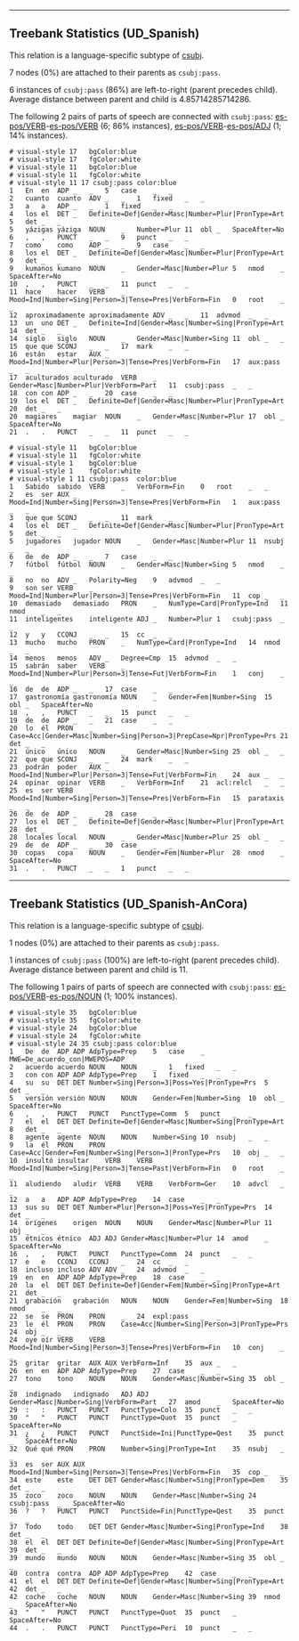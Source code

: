 

--------------------------------------------------------------------------------

## Treebank Statistics (UD_Spanish)

This relation is a language-specific subtype of [csubj]().

7 nodes (0%) are attached to their parents as `csubj:pass`.

6 instances of `csubj:pass` (86%) are left-to-right (parent precedes child).
Average distance between parent and child is 4.85714285714286.

The following 2 pairs of parts of speech are connected with `csubj:pass`: [es-pos/VERB]()-[es-pos/VERB]() (6; 86% instances), [es-pos/VERB]()-[es-pos/ADJ]() (1; 14% instances).


~~~ conllu
# visual-style 17	bgColor:blue
# visual-style 17	fgColor:white
# visual-style 11	bgColor:blue
# visual-style 11	fgColor:white
# visual-style 11 17 csubj:pass	color:blue
1	En	en	ADP	_	_	5	case	_	_
2	cuanto	cuanto	ADV	_	_	1	fixed	_	_
3	a	a	ADP	_	_	1	fixed	_	_
4	los	el	DET	_	Definite=Def|Gender=Masc|Number=Plur|PronType=Art	5	det	_	_
5	yázigas	yáziga	NOUN	_	Number=Plur	11	obl	_	SpaceAfter=No
6	,	,	PUNCT	_	_	9	punct	_	_
7	como	como	ADP	_	_	9	case	_	_
8	los	el	DET	_	Definite=Def|Gender=Masc|Number=Plur|PronType=Art	9	det	_	_
9	kumanos	kumano	NOUN	_	Gender=Masc|Number=Plur	5	nmod	_	SpaceAfter=No
10	,	,	PUNCT	_	_	11	punct	_	_
11	hace	hacer	VERB	_	Mood=Ind|Number=Sing|Person=3|Tense=Pres|VerbForm=Fin	0	root	_	_
12	aproximadamente	aproximadamente	ADV	_	_	11	advmod	_	_
13	un	uno	DET	_	Definite=Ind|Gender=Masc|Number=Sing|PronType=Art	14	det	_	_
14	siglo	siglo	NOUN	_	Gender=Masc|Number=Sing	11	obl	_	_
15	que	que	SCONJ	_	_	17	mark	_	_
16	están	estar	AUX	_	Mood=Ind|Number=Plur|Person=3|Tense=Pres|VerbForm=Fin	17	aux:pass	_	_
17	aculturados	aculturado	VERB	_	Gender=Masc|Number=Plur|VerbForm=Part	11	csubj:pass	_	_
18	con	con	ADP	_	_	20	case	_	_
19	los	el	DET	_	Definite=Def|Gender=Masc|Number=Plur|PronType=Art	20	det	_	_
20	magiares	magiar	NOUN	_	Gender=Masc|Number=Plur	17	obl	_	SpaceAfter=No
21	.	.	PUNCT	_	_	11	punct	_	_

~~~


~~~ conllu
# visual-style 11	bgColor:blue
# visual-style 11	fgColor:white
# visual-style 1	bgColor:blue
# visual-style 1	fgColor:white
# visual-style 1 11 csubj:pass	color:blue
1	Sabido	sabido	VERB	_	VerbForm=Fin	0	root	_	_
2	es	ser	AUX	_	Mood=Ind|Number=Sing|Person=3|Tense=Pres|VerbForm=Fin	1	aux:pass	_	_
3	que	que	SCONJ	_	_	11	mark	_	_
4	los	el	DET	_	Definite=Def|Gender=Masc|Number=Plur|PronType=Art	5	det	_	_
5	jugadores	jugador	NOUN	_	Gender=Masc|Number=Plur	11	nsubj	_	_
6	de	de	ADP	_	_	7	case	_	_
7	fútbol	fútbol	NOUN	_	Gender=Masc|Number=Sing	5	nmod	_	_
8	no	no	ADV	_	Polarity=Neg	9	advmod	_	_
9	son	ser	VERB	_	Mood=Ind|Number=Plur|Person=3|Tense=Pres|VerbForm=Fin	11	cop	_	_
10	demasiado	demasiado	PRON	_	NumType=Card|PronType=Ind	11	nmod	_	_
11	inteligentes	inteligente	ADJ	_	Number=Plur	1	csubj:pass	_	_
12	y	y	CCONJ	_	_	15	cc	_	_
13	mucho	mucho	PRON	_	NumType=Card|PronType=Ind	14	nmod	_	_
14	menos	menos	ADV	_	Degree=Cmp	15	advmod	_	_
15	sabrán	saber	VERB	_	Mood=Ind|Number=Plur|Person=3|Tense=Fut|VerbForm=Fin	1	conj	_	_
16	de	de	ADP	_	_	17	case	_	_
17	gastronomía	gastronomía	NOUN	_	Gender=Fem|Number=Sing	15	obl	_	SpaceAfter=No
18	,	,	PUNCT	_	_	15	punct	_	_
19	de	de	ADP	_	_	21	case	_	_
20	lo	él	PRON	_	Case=Acc|Gender=Masc|Number=Sing|Person=3|PrepCase=Npr|PronType=Prs	21	det	_	_
21	único	único	NOUN	_	Gender=Masc|Number=Sing	25	obl	_	_
22	que	que	SCONJ	_	_	24	mark	_	_
23	podrán	poder	AUX	_	Mood=Ind|Number=Plur|Person=3|Tense=Fut|VerbForm=Fin	24	aux	_	_
24	opinar	opinar	VERB	_	VerbForm=Inf	21	acl:relcl	_	_
25	es	ser	VERB	_	Mood=Ind|Number=Sing|Person=3|Tense=Pres|VerbForm=Fin	15	parataxis	_	_
26	de	de	ADP	_	_	28	case	_	_
27	los	el	DET	_	Definite=Def|Gender=Masc|Number=Plur|PronType=Art	28	det	_	_
28	locales	local	NOUN	_	Gender=Masc|Number=Plur	25	obl	_	_
29	de	de	ADP	_	_	30	case	_	_
30	copas	copa	NOUN	_	Gender=Fem|Number=Plur	28	nmod	_	SpaceAfter=No
31	.	.	PUNCT	_	_	1	punct	_	_

~~~




--------------------------------------------------------------------------------

## Treebank Statistics (UD_Spanish-AnCora)

This relation is a language-specific subtype of [csubj]().

1 nodes (0%) are attached to their parents as `csubj:pass`.

1 instances of `csubj:pass` (100%) are left-to-right (parent precedes child).
Average distance between parent and child is 11.

The following 1 pairs of parts of speech are connected with `csubj:pass`: [es-pos/VERB]()-[es-pos/NOUN]() (1; 100% instances).


~~~ conllu
# visual-style 35	bgColor:blue
# visual-style 35	fgColor:white
# visual-style 24	bgColor:blue
# visual-style 24	fgColor:white
# visual-style 24 35 csubj:pass	color:blue
1	De	de	ADP	ADP	AdpType=Prep	5	case	_	MWE=De_acuerdo_con|MWEPOS=ADP
2	acuerdo	acuerdo	NOUN	NOUN	_	1	fixed	_	_
3	con	con	ADP	ADP	AdpType=Prep	1	fixed	_	_
4	su	su	DET	DET	Number=Sing|Person=3|Poss=Yes|PronType=Prs	5	det	_	_
5	versión	versión	NOUN	NOUN	Gender=Fem|Number=Sing	10	obl	_	SpaceAfter=No
6	,	,	PUNCT	PUNCT	PunctType=Comm	5	punct	_	_
7	el	el	DET	DET	Definite=Def|Gender=Masc|Number=Sing|PronType=Art	8	det	_	_
8	agente	agente	NOUN	NOUN	Number=Sing	10	nsubj	_	_
9	la	él	PRON	PRON	Case=Acc|Gender=Fem|Number=Sing|Person=3|PronType=Prs	10	obj	_	_
10	insultó	insultar	VERB	VERB	Mood=Ind|Number=Sing|Person=3|Tense=Past|VerbForm=Fin	0	root	_	_
11	aludiendo	aludir	VERB	VERB	VerbForm=Ger	10	advcl	_	_
12	a	a	ADP	ADP	AdpType=Prep	14	case	_	_
13	sus	su	DET	DET	Number=Plur|Person=3|Poss=Yes|PronType=Prs	14	det	_	_
14	orígenes	origen	NOUN	NOUN	Gender=Masc|Number=Plur	11	obj	_	_
15	étnicos	étnico	ADJ	ADJ	Gender=Masc|Number=Plur	14	amod	_	SpaceAfter=No
16	,	,	PUNCT	PUNCT	PunctType=Comm	24	punct	_	_
17	e	e	CCONJ	CCONJ	_	24	cc	_	_
18	incluso	incluso	ADV	ADV	_	24	advmod	_	_
19	en	en	ADP	ADP	AdpType=Prep	18	case	_	_
20	la	el	DET	DET	Definite=Def|Gender=Fem|Number=Sing|PronType=Art	21	det	_	_
21	grabación	grabación	NOUN	NOUN	Gender=Fem|Number=Sing	18	nmod	_	_
22	se	se	PRON	PRON	_	24	expl:pass	_	_
23	le	él	PRON	PRON	Case=Acc|Number=Sing|Person=3|PronType=Prs	24	obj	_	_
24	oye	oír	VERB	VERB	Mood=Ind|Number=Sing|Person=3|Tense=Pres|VerbForm=Fin	10	conj	_	_
25	gritar	gritar	AUX	AUX	VerbForm=Inf	35	aux	_	_
26	en	en	ADP	ADP	AdpType=Prep	27	case	_	_
27	tono	tono	NOUN	NOUN	Gender=Masc|Number=Sing	35	obl	_	_
28	indignado	indignado	ADJ	ADJ	Gender=Masc|Number=Sing|VerbForm=Part	27	amod	_	SpaceAfter=No
29	:	:	PUNCT	PUNCT	PunctType=Colo	35	punct	_	_
30	"	"	PUNCT	PUNCT	PunctType=Quot	35	punct	_	SpaceAfter=No
31	¿	¿	PUNCT	PUNCT	PunctSide=Ini|PunctType=Qest	35	punct	_	SpaceAfter=No
32	Qué	qué	PRON	PRON	Number=Sing|PronType=Int	35	nsubj	_	_
33	es	ser	AUX	AUX	Mood=Ind|Number=Sing|Person=3|Tense=Pres|VerbForm=Fin	35	cop	_	_
34	este	este	DET	DET	Gender=Masc|Number=Sing|PronType=Dem	35	det	_	_
35	zoco	zoco	NOUN	NOUN	Gender=Masc|Number=Sing	24	csubj:pass	_	SpaceAfter=No
36	?	?	PUNCT	PUNCT	PunctSide=Fin|PunctType=Qest	35	punct	_	_
37	Todo	todo	DET	DET	Gender=Masc|Number=Sing|PronType=Ind	38	det	_	_
38	el	el	DET	DET	Definite=Def|Gender=Masc|Number=Sing|PronType=Art	39	det	_	_
39	mundo	mundo	NOUN	NOUN	Gender=Masc|Number=Sing	35	obl	_	_
40	contra	contra	ADP	ADP	AdpType=Prep	42	case	_	_
41	el	el	DET	DET	Definite=Def|Gender=Masc|Number=Sing|PronType=Art	42	det	_	_
42	coche	coche	NOUN	NOUN	Gender=Masc|Number=Sing	39	nmod	_	SpaceAfter=No
43	"	"	PUNCT	PUNCT	PunctType=Quot	35	punct	_	SpaceAfter=No
44	.	.	PUNCT	PUNCT	PunctType=Peri	10	punct	_	_

~~~


